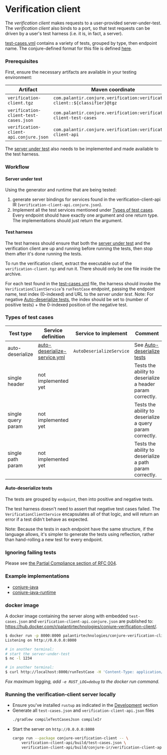 # Verification client
[test-cases.yml]: /verification-client-api/test-cases.yml
[verification-client.conjure.yml]: /verification-client-api/src/main/conjure/verification-client.conjure.yml

The _verification client_ makes requests to a user-provided server-under-test.
The _verification client_ also binds to a port, so that test requests can be driven by a user's test harness (i.e. it is, in fact, a server).

[test-cases.yml][] contains a variety of tests, grouped by type, then endpoint name.
The conjure-defined format for this file is defined [here](/verification-client-api/src/main/conjure/test-cases.conjure.yml).

### Prerequisites

First, ensure the necessary artifacts are available in your testing environment:

| Artifact | Maven coordinate | Classifier |
| -------- | ---------------- | ---------- |
| `verification-client.tgz` | `com.palantir.conjure.verification:verification-client::${classifier}@tgz` | `osx` or `linux` | 
| `verification-client-test-cases.json` | `com.palantir.conjure.verification:verification-client-test-cases` |
| `verification-client-api.conjure.json` | `com.palantir.conjure.verification:verification-client-api` | 

The [server under test][] also needs to be implemented and made available to the test harness.

### Workflow

#### Server under test
[server under test]: #server-under-test

Using the generator and runtime that are being tested:
1. generate server bindings for services found in the verification-client-api IR (`verification-client-api.conjure.json`).
1. Implement all the test services mentioned under [Types of test cases][]. Every endpoint should have exactly one argument and one return type. The implementations should just return the argument.

#### Test harness

The test harness should ensure that both the [server under test][] and the verification client are up and running 
before running the tests, then stop them after it's done running the tests.

To run the verification client, extract the executable out of the `verification-client.tgz` and run it. There should only be one file inside the archive.

For each test found in the [test-cases.yml][] file, the harness should invoke the `VerificationClientService`'s `runTestCase` endpoint, passing the endpoint name, test index (0-indexed) and URL to the _server under test_.
Note: For negative [Auto-deserialize tests][], the index should be set to (number of positive tests) + the 0-indexed position of the negative test.

### Types of test cases
[Types of test cases]: #types-of-test-cases

| Test type | Service definition | Service to implement | Comment |
| --------- | ------------------ | -------------------- | ------- |
| auto-deserialize | [auto-deserialize-service.yml](/verification-client-api/src/main/conjure/auto-deserialize-service.yml) | `AutoDeserializeService` | See [Auto-deserialize tests][] |
| single header | not implemented yet | | Tests the ability to deserialize a header param correctly.
| single query param | not implemented yet | | Tests the ability to deserialize a query param correctly.
| single path param | not implemented yet | | Tests the ability to deserialize a path param correctly.

#### Auto-deserialize tests
[Auto-deserialize tests]: #auto-deserialize-tests

The tests are grouped by `endpoint`, then into positive and negative tests.

The test harness doesn't need to assert that negative test cases failed. The `VerificationClientService` encapsulates
all of that logic, and will return an error if a test didn't behave as expected. 

Note: Because the tests in each endpoint have the same structure, if the language allows, it's simpler to generate the tests using reflection, rather than hand-rolling a new test for every endpoint.

### Ignoring failing tests

Please see [the Partial Compliance section of RFC 004](https://github.com/palantir/conjure/blob/develop/docs/rfc/004-consistent-wire-format-test-cases.md#partial-compliance).

### Example implementations

* [conjure-java](https://github.com/palantir/conjure-java/tree/2.5.0/conjure-java-server-verifier/src/test/java/com/palantir/conjure/java/verification/server)
* [conjure-java-runtime](https://github.com/palantir/conjure-java-runtime/tree/4.7.0/conjure-java-client-verifier/src/test/java/com/palantir/verification)

### docker image

A docker image containing the server along with embedded `test-cases.json` and `verification-client-api.conjure.json` are published to: https://hub.docker.com/r/palantirtechnologies/conjure-verification-client/.

```bash
$ docker run -p 8000:8000 palantirtechnologies/conjure-verification-client:latest
Listening on http://0.0.0.0:8000

# in another terminal:
# start the server-under-test
$ nc -l 1234

# in another terminal:
$ curl http://localhost:8000/runTestCase -H 'Content-Type: application/json' --data '{"endpointName": "getDoubleExample", "testCase": 0, "baseUrl": "http://127.0.0.1:1234"}'
```

_Fox maximum logging, add `-e RUST_LOG=debug` to the docker run command._

### Running the verification-client server locally

- Ensure you've installed `rustup` as indicated in the [Development](/README.md#development) section
- Generate all `test-cases.json` and `verification-client-api.json` files
    ```bash
    ./gradlew compileTestCasesJson compileIr
    ```
- Start the server on `http://0.0.0.0:8000`
    ```bash
    cargo run --package conjure-verification-client -- \
        verification-client-api/build/test-cases.json \
        verification-client-api/build/conjure-ir/verification-client-api.conjure.json
    ```
